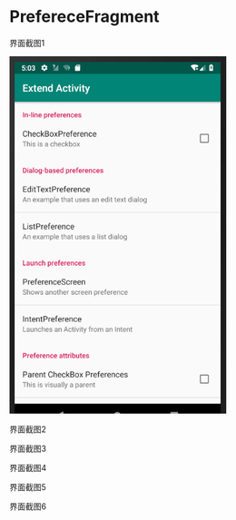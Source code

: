 # PrefereceFragment


界面截图1

![images](https://github.com/atCY1998/PrefereceFragment/blob/master/images/1.png)

界面截图2

界面截图3

界面截图4

界面截图5

界面截图6

